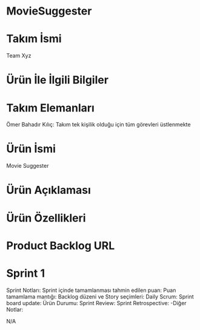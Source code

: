 # MovieSuggester

# Takım İsmi
Team Xyz
# Ürün İle İlgili Bilgiler
# Takım Elemanları
Ömer Bahadır Kılıç: Takım tek kişilik olduğu için tüm görevleri üstlenmekte
# Ürün İsmi
Movie Suggester
# Ürün Açıklaması
# Ürün Özellikleri
# Product Backlog URL

# Sprint 1
Sprint Notları: 
Sprint içinde tamamlanması tahmin edilen puan: 
Puan tamamlama mantığı: 
Backlog düzeni ve Story seçimleri: 
Daily Scrum: 
Sprint board update:
Ürün Durumu: 
Sprint Review: 
Sprint Retrospective:
-Diğer Notlar:

N/A

